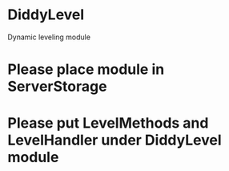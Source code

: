 # DiddyLevel
Dynamic leveling module

# Please place module in ServerStorage
# Please put LevelMethods and LevelHandler under DiddyLevel module

